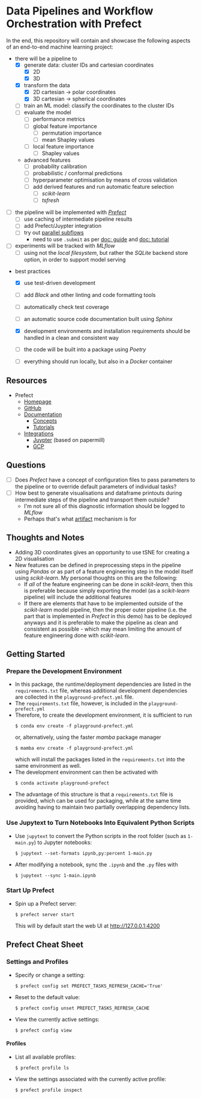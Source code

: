 # Data Pipelines and Workflow Orchestration with Prefect


In the end, this repository will contain and showcase the following aspects of an end-to-end machine learning project:

- there will be a pipeline to
  - [X] generate data: cluster IDs and cartesian coordinates
    - [X] 2D
    - [X] 3D
  - [X] transform the data
    - [X] 2D cartesian -> polar coordinates
    - [X] 3D cartesian -> spherical coordinates
  - [ ] train an ML model: classify the coordinates to the cluster IDs
  - [ ] evaluate the model
    - [ ] performance metrics
    - [ ] global feature importance
      - [ ] permutation importance
      - [ ] mean Shapley values
    - [ ] local feature importance
      - [ ] Shapley values
  - advanced features
    - [ ] probability calibration
    - [ ] probabilistic / conformal predictions
    - [ ] hyperparameter optimisation by means of cross validation
    - [ ] add derived features and run automatic feature selection
      - [ ] *scikit-learn*
      - [ ] *tsfresh*
- [ ] the pipeline will be implemented with [*Prefect*](https://www.prefect.io/)
  - [ ] use caching of intermediate pipeline results
  - [ ] add Prefect/Juypter integration
  - [ ] try out [parallel subflows](https://docs.prefect.io/latest/concepts/flows/#composing-flows)
    - need to use `.submit` as per [doc: guide](https://docs.prefect.io/latest/guides/dask-ray-task-runners/) and [doc: tutorial](https://docs.prefect.io/latest/tutorials/execution/)
- [ ] experiments will be tracked with *MLflow*
  - [ ] using not the *local filesystem*, but rather the *SQLite* backend store option, in order to support model serving
- best practices
  - [X] use test-driven development
  - [ ] add *Black* and other linting and code formatting tools
  - [ ] automatically check test coverage
  - [ ] an automatic source code documentation built using *Sphinx*
  - [X] development environments and installation requirements should be handled in a clean and consistent way
  - [ ] the code will be built into a package using *Poetry*
  - [ ] everything should run locally, but also in a *Docker* container


## Resources

- Prefect
  - [Homepage](https://www.prefect.io/)
  - [GitHub](https://github.com/prefecthq/prefect)
  - [Documentation](https://docs.prefect.io/latest/)
    - [Concepts](https://docs.prefect.io/latest/concepts/)
    - [Tutorials](https://docs.prefect.io/latest/tutorials/)
  - [Integrations](https://docs.prefect.io/latest/integrations/)
    - [Juypter](https://prefecthq.github.io/prefect-jupyter/) (based on papermill)
    - [GCP](https://prefecthq.github.io/prefect-gcp/)


## Questions

- [ ] Does *Prefect* have a concept of configuration files to pass parameters to the pipeline or to override default parameters of individual tasks?
- [ ] How best to generate visualisations and dataframe printouts during
  intermediate steps of the pipeline and transport them outside?
  - I'm not sure all of this diagnostic information should be logged to *MLflow*
  - Perhaps that's what [artifact](https://docs.prefect.io/latest/concepts/artifacts/) mechanism is for


## Thoughts and Notes

- Adding 3D coordinates gives an opportunity to use tSNE for creating a 2D visualisation
- New features can be defined in preprocessing steps in the pipeline using
  *Pandas* or as part of a feature engineering step in the model itself using
  *scikit-learn*. My personal thoughts on this are the following:
  - If *all* of the feature engineering can be done in *scikit-learn*, then
    this is preferable because simply exporting the model (as a *scikit-learn*
    pipeline) will include the additional features
  - If there are elements that have to be implemented outside of the
    *scikit-learn* model pipeline, then the proper outer pipeline (i.e. the
    part that is implemented in *Prefect* in this demo) has to be deployed
    anyways and it is preferable to make the pipeline as clean and consistent
    as possible - which may mean limiting the amount of feature engineering
    done with *scikit-learn*.


## Getting Started

### Prepare the Development Environment

- In this package, the runtime/deployment dependencies are listed in the `requirements.txt` file, whereas additional development dependencies are collected in the `playground-prefect.yml` file.
- The `requirements.txt` file, however, is included in the `playground-prefect.yml`
- Therefore, to create the development environment, it is sufficient to run
  ```(bash)
  $ conda env create -f playground-prefect.yml
  ```
  or, alternatively, using the faster *mamba* package manager
  ```(bash)
  $ mamba env create -f playground-prefect.yml
  ```
  which will install the packages listed in the `requirements.txt` into the same environment as well.
- The development environment can then be activated with
  ```(bash)
  $ conda activate playground-prefect
  ```
- The advantage of this structure is that a `requirements.txt` file is provided, which can be used for packaging, while at the same time avoiding having to maintain two partially overlapping dependency lists.


### Use Jupytext to Turn Notebooks Into Equivalent Python Scripts

- Use `jupytext` to convert the Python scripts in the root folder (such as `1-main.py`) to Jupyter notebooks:

    ```
    $ jupytext --set-formats ipynb,py:percent 1-main.py
    ```

- After modifying a notebook, sync the `.ipynb` and the `.py` files with

    ```
    $ jupytext --sync 1-main.ipynb
    ```


### Start Up Prefect

- Spin up a Prefect server:

    ```
    $ prefect server start
    ```

    This will by default start the web UI at http://127.0.0.1:4200


## Prefect Cheat Sheet

### Settings and Profiles

- Specify or change a setting:
  ```(bash)
  $ prefect config set PREFECT_TASKS_REFRESH_CACHE='True'
  ```
- Reset to the default value:
  ```(bash)
  $ prefect config unset PREFECT_TASKS_REFRESH_CACHE
  ```
- View the currently active settings:
  ```(bash)
  $ prefect config view
  ```

#### Profiles

- List all available profiles:
  ```(bash)
  $ prefect profile ls
  ```
- View the settings associated with the currently active profile:
  ```(bash)
  $ prefect profile inspect
  ```
